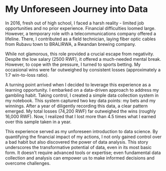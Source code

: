 # My Unforeseen Journey into Data
In 2016, fresh out of high school, I faced a harsh reality - limited job opportunities and no prior experience. Financial difficulties loomed large. However, a temporary role with a telecommunications company offered a lifeline. There, I contributed as a field technician, laying fiber optic cables from Rubavu town to BRALIRWA, a Rwandan brewing company.

While not glamorous, this role provided a crucial escape from negativity. Despite the low salary (2500 RWF), it offered a much-needed mental break. However, to cope with the pressure, I turned to sports betting. My occasional wins were far outweighed by consistent losses (approximately a 1:7 win-to-loss ratio).

A turning point arrived when I decided to leverage this experience as a learning opportunity. I embarked on a data-driven approach to address my gambling habit. Taking control, I created a simple data collection system in my notebook. This system captured two key data points: my bets and my winnings. After a year of diligently recording this data, a clear pattern emerged. My total losses (74,200 RWF) far outweighed the wins (roughly 16,000 RWF). Now, I realized that I lost more than 4.5 times what I earned over this sample taken in a year.

This experience served as my unforeseen introduction to data science. By quantifying the financial impact of my actions, I not only gained control over a bad habit but also discovered the power of data analysis. This story underscores the transformative potential of data, even in its most basic form. It doesn't require advanced tools or expertise; even fundamental data collection and analysis can empower us to make informed decisions and overcome challenges.
